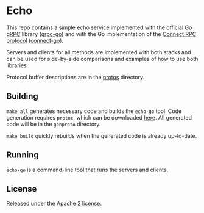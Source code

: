 # Echo

This repo contains a simple echo service implemented with the official Go [gRPC](https://grpc.io) library ([grpc-go](https://github.com/grpc/grpc-go)) and with the Go implementation of the [Connect RPC protocol](https://connectrpc.com/) ([connect-go](https://github.com/connectrpc/connect-go)).

Servers and clients for all methods are implemented with both stacks and can be used for side-by-side comparisons and examples of how to use both libraries.

Protocol buffer descriptions are in the [protos](/protos) directory.

## Building

`make all` generates necessary code and builds the `echo-go` tool. Code generation requires `protoc`, which can be downloaded [here](https://github.com/protocolbuffers/protobuf/releases). All generated code will be in the `genproto` directory.

`make build` quickly rebuilds when the generated code is already up-to-date.

## Running

`echo-go` is a command-line tool that runs the servers and clients.

## License

Released under the [Apache 2 license](/LICENSE).
